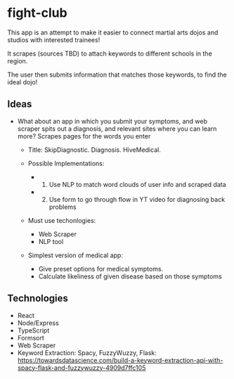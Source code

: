 # fight-club

This app is an attempt to make it easier to connect martial arts dojos and studios with interested trainees!

It scrapes (sources TBD) to attach keywords to different schools in the region.

The user then submits information that matches those keywords, to find the ideal dojo!

## Ideas

- What about an app in which you submit your symptoms, and web scraper spits out a diagnosis, and relevant sites where you can learn more? Scrapes pages for the words you enter

  - Title: SkipDiagnostic. Diagnosis. HiveMedical.
  - Possible Implementations:

    - 1. Use NLP to match word clouds of user info and scraped data
    - 2. Use form to go through flow in YT video for diagnosing back problems

  - Must use techonlogies:

    - Web Scraper
    - NLP tool

  - Simplest version of medical app:
    - Give preset options for medical symptoms.
    - Calculate likeliness of given disease based on those symptoms

## Technologies

- React
- Node/Express
- TypeScript
- Formsort
- Web Scraper
- Keyword Extraction: Spacy, FuzzyWuzzy, Flask: https://towardsdatascience.com/build-a-keyword-extraction-api-with-spacy-flask-and-fuzzywuzzy-4909d7ffc105
